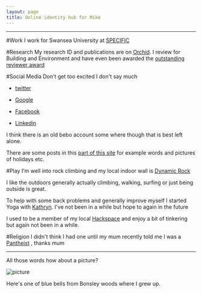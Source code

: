 ```yaml
---
layout: page
title: Online identity hub for Mike
---
```

-------

#Work
I work for Swansea University at [SPECIFIC](http://www.specific.eu.com/)

#Research
My research ID and publications are on [Orchid](http://orcid.org/0000-0002-4417-7903). 
I review for Building and Environment and have even been awarded the [outstanding reviewer award](http://www.reviewerrecognition.elsevier.com/recognition/index?key=1B4517F5E6377160A002F298890F30D874C69BE883FDE66EA24A772F30FED96E)

#Social Media
Don't get too excited I don't say much

* [twitter](https://twitter.com/Mikeybarcly)

* [Google](https://plus.google.com/+MichaelBarclayongoogle/)

* [Facebook](https://www.facebook.com/michael.barclay.7121)

* [Linkedin](uk.linkedin.com/in/MichaelBarclayatlinkedin)

I think there is an old bebo account some where though that is best left alone.

There are some posts in this [part of this site](/posts) for example words and pictures of holidays etc.

#Play
I'm well into rock climbing and my local indoor wall is [Dynamic Rock](http://www.dynamicrock.co.uk/)

I like the outdoors generally actually climbing, walking, surfing or just being outside is great.

To help with some back problems and generally improve myself I started Yoga with [Kathryn](https://www.facebook.com/Yoga.with.Kathryn). I've not been in a while but hope to again in the future


I used to be a member of my local [Hackspace](http://swansea.hackspace.org.uk/) and enjoy a bit of tinkering but again not been in a while.

#Religion
I didn't think I had one until my mum recently told me I was a [Pantheist](https://en.wikipedia.org/wiki/Pantheism) , thanks mum

-----

All those words how about a picture? 

![picture](https://dl.dropboxusercontent.com/s/qai2l74sg5e2pzx/2011-04-23%2016.00.48.jpg?dl=0)

Here's one of blue bells from Bonsley woods where I grew up.
